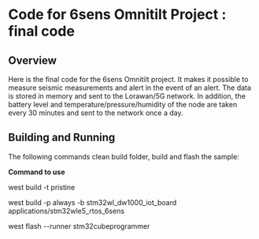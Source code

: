 # Code for 6sens Omnitilt Project : final code

## Overview
Here is the final code for the 6sens Omnitilt project. It makes it possible to measure seismic measurements and alert in the event of an alert. The data is stored in memory and sent to the Lorawan/5G network. In addition, the battery level and temperature/pressure/humidity of the node are taken every 30 minutes and sent to the network once a day.

## Building and Running
The following commands clean build folder, build and flash the sample:

**Command to use**

west build -t pristine

west build -p always -b stm32wl_dw1000_iot_board applications/stm32wle5_rtos_6sens

west flash --runner stm32cubeprogrammer